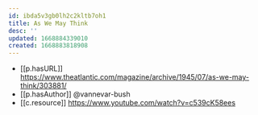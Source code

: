```yaml
---
id: ibda5v3gb0lh2c2kltb7oh1
title: As We May Think
desc: ''
updated: 1668884339010
created: 1668883818908
---
```


- [[p.hasURL]] https://www.theatlantic.com/magazine/archive/1945/07/as-we-may-think/303881/
- [[p.hasAuthor]] @vannevar-bush
- [[c.resource]] https://www.youtube.com/watch?v=c539cK58ees